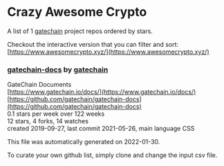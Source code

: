 # Crazy Awesome Crypto
A list of 1 [gatechain](https://github.com/gatechain) project repos ordered by stars.  

Checkout the interactive version that you can filter and sort: 
[https://www.awesomecrypto.xyz/](https://www.awesomecrypto.xyz/)  


### [gatechain-docs](https://github.com/gatechain/gatechain-docs) by [gatechain](https://github.com/gatechain)  
GateChain Documents  
[https://www.gatechain.io/docs/](https://www.gatechain.io/docs/)  
[https://github.com/gatechain/gatechain-docs](https://github.com/gatechain/gatechain-docs)  
0.1 stars per week over 122 weeks  
12 stars, 4 forks, 14 watches  
created 2019-09-27, last commit 2021-05-26, main language CSS  


This file was automatically generated on 2022-01-30.  

To curate your own github list, simply clone and change the input csv file.  